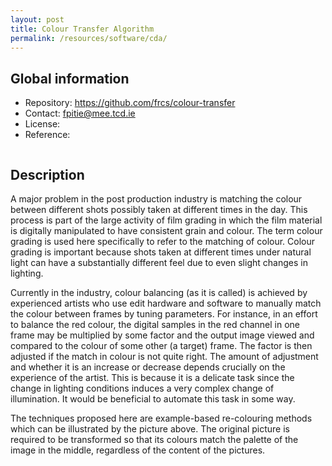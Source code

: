```yaml
---
layout: post
title: Colour Transfer Algorithm
permalink: /resources/software/cda/
---
```


## Global information

  - Repository: <https://github.com/frcs/colour-transfer>
  - Contact: <fpitie@mee.tcd.ie>
  - License:
  - Reference:

```bibtex
```

## Description

A major problem in the post production industry is matching the colour between different shots possibly taken at different times in the day. This process is part of the large activity of film grading in which the film material is digitally manipulated to have consistent grain and colour. The term colour grading is used here specifically to refer to the matching of colour. Colour grading is important because shots taken at different times under natural light can have a substantially different feel due to even slight changes in lighting.

Currently in the industry, colour balancing (as it is called) is achieved by experienced artists who use edit hardware and software to manually match the colour between frames by tuning parameters. For instance, in an effort to balance the red colour, the digital samples in the red channel in one frame may be multiplied by some factor and the output image viewed and compared to the colour of some other (a target) frame. The factor is then adjusted if the match in colour is not quite right. The amount of adjustment and whether it is an increase or decrease depends crucially on the experience of the artist. This is because it is a delicate task since the change in lighting conditions induces a very complex change of illumination. It would be beneficial to automate this task in some way.

The techniques proposed here are example-based re-colouring methods which can be illustrated by the picture above. The original picture is required to be transformed so that its colours match the palette of the image in the middle, regardless of the content of the pictures.
